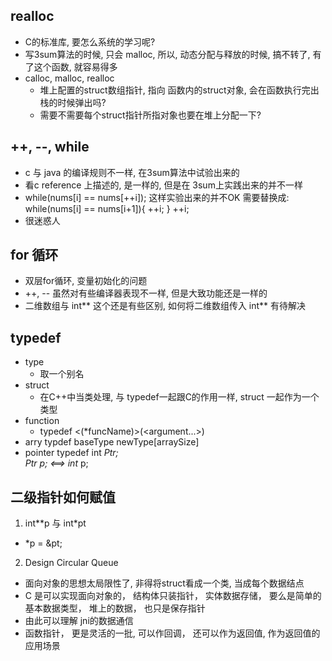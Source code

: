 
## realloc
- C的标准库, 要怎么系统的学习呢?
- 写3sum算法的时候, 只会 malloc, 所以, 动态分配与释放的时候, 搞不转了, 有了这个函数, 就容易得多
- calloc, malloc, realloc
    * 堆上配置的struct数组指针, 指向 函数内的struct对象, 会在函数执行完出栈的时候弹出吗?
    * 需要不需要每个struct指针所指对象也要在堆上分配一下?

## ++, --, while
- c 与 java 的编译规则不一样, 在3sum算法中试验出来的
- 看c reference 上描述的, 是一样的, 但是在 3sum上实践出来的并不一样
- while(nums[i] == nums[++i]); 这样实验出来的并不OK
    需要替换成:
    while(nums[i] == nums[i+1]){
        ++i;
    }
    ++i;
- 很迷惑人

## for 循环
- 双层for循环, 变量初始化的问题
- ++, -- 虽然对有些编译器表现不一样, 但是大致功能还是一样的
- 二维数组与 int** 这个还是有些区别, 如何将二维数组传入 int** 有待解决

## typedef
- type
    * 取一个别名
- struct
    * 在C++中当类处理, 与 typedef一起跟C的作用一样, struct <qualifier> 一起作为一个类型
- function
    * typedef <return type> <(*funcName)>(<argument...>)
- arry
    typdef baseType newType[arraySize] 
- pointer
    typedef int *Ptr;   
    Ptr p; <==>  int* p;

## 二级指针如何赋值
1. int**p 与 int*pt
- *p = &pt;

2. Design Circular Queue
- 面向对象的思想太局限性了, 非得将struct看成一个类, 当成每个数据结点
- C 是可以实现面向对象的， 结构体只装指针， 实体数据存储， 要么是简单的基本数据类型， 堆上的数据， 也只是保存指针
- 由此可以理解 jni的数据通信
- 函数指针， 更是灵活的一批, 可以作回调， 还可以作为返回值, 作为返回值的应用场景

